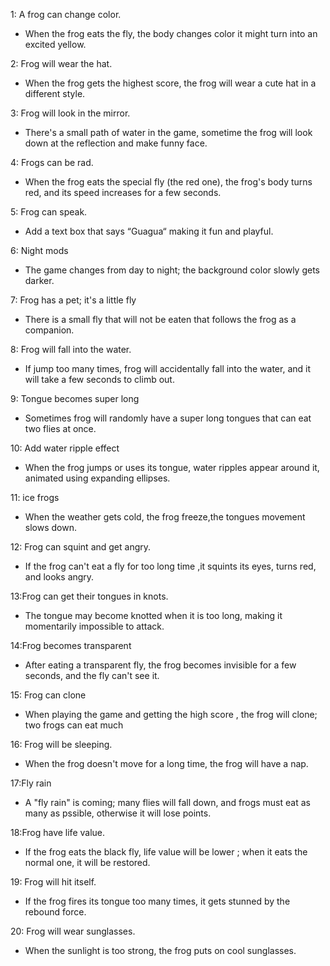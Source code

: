 
1: A frog can change color. 
- When the frog eats the fly, the body changes color it might turn into an excited yellow.

2: Frog will wear the hat.
- When the frog gets the highest score, the frog will wear a cute hat in a different style.

3: Frog will look in the mirror.
-  There's a small path of water in the game, sometime the frog will look down at the reflection and make funny face.

4: Frogs can be rad.
- When the frog eats the special fly (the red one), the frog's body turns red, and its speed increases for a few seconds.

5: Frog can speak.
- Add a text box that says “Guagua“ making it fun and playful.

6: Night mods
- The game changes from day to night; the background color slowly gets darker.

7: Frog has a pet; it's a little fly
- There is a small fly that will not be eaten that follows the frog as a companion.

8: Frog will fall into the water. 
- If jump too many times, frog will accidentally fall into the water, and it will take a few seconds to climb out.

9: Tongue becomes super long
- Sometimes frog will randomly have a super long tongues that can eat two flies at once.

10: Add water ripple effect
- When the frog jumps or uses its tongue, water ripples appear around it, animated using expanding ellipses.

11: ice frogs
- When the weather gets cold, the frog freeze,the tongues movement slows down.

12: Frog can squint and get angry.
- If the frog can't eat a fly for too long time ,it squints its eyes, turns red, and looks angry.

13:Frog can get their tongues in knots.
- The tongue may become knotted when it is too long, making it momentarily impossible to attack.

14:Frog becomes transparent
- After eating a transparent fly, the frog becomes invisible for a few seconds, and the fly can't see it.

15: Frog can clone
- When playing the game and getting the high score , the frog will clone; two frogs can eat much 

16: Frog will be sleeping.
- When the frog doesn't move for a long time, the frog will have a nap.

17:Fly rain
- A "fly rain" is coming; many flies will fall down, and frogs must eat as many as pssible, otherwise it will lose points.

18:Frog have life value.
- If the frog eats the black fly, life value will be lower ; when it eats the normal one, it will be restored.

19: Frog will hit itself.
- If the frog fires its tongue too many times, it gets stunned by the rebound force.

20: Frog will wear sunglasses.
- When the sunlight is too strong, the frog  puts on cool sunglasses.